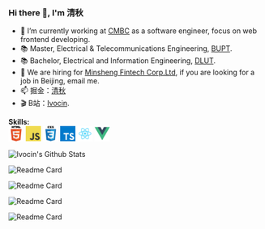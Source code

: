 ### Hi there 👋, I'm 清秋

<!--
**Ivocin/Ivocin** is a ✨ _special_ ✨ repository because its `README.md` (this file) appears on your GitHub profile.

Here are some ideas to get you started:

- 🔭 I’m currently working on ...
- 🌱 I’m currently learning ...
- 👯 I’m looking to collaborate on ...
- 🤔 I’m looking for help with ...
- 💬 Ask me about ...
- 📫 How to reach me: ...
- 😄 Pronouns: ...
- ⚡ Fun fact: ...
-->

- 🔭 I’m currently working at [CMBC](http://www.cmbc.com.cn/) as a software engineer, focus on web frontend developing.
- 📚 Master, Electrical & Telecommunications Engineering, [BUPT](https://www.bupt.edu.cn/).
- 📚 Bachelor, Electrical and Information Engineering, [DLUT](https://www.dlut.edu.cn/).
- 👯 We are hiring for [Minsheng Fintech Corp.Ltd](https://www.mskj.com/index.htm), if you are looking for a job in Beijing, email me.
- 📫 掘金：[清秋](https://juejin.cn/user/940837682306830) 
- 🎬 B站：[Ivocin](https://space.bilibili.com/30473568).

**Skills:**  
<code><img height="30" src="https://raw.githubusercontent.com/github/explore/80688e429a7d4ef2fca1e82350fe8e3517d3494d/topics/html/html.png"></code>
<code><img height="30" src="https://raw.githubusercontent.com/github/explore/80688e429a7d4ef2fca1e82350fe8e3517d3494d/topics/javascript/javascript.png"></code>
<code><img height="30" src="https://raw.githubusercontent.com/github/explore/80688e429a7d4ef2fca1e82350fe8e3517d3494d/topics/css/css.png"></code>
<code><img height="30" src="https://raw.githubusercontent.com/github/explore/80688e429a7d4ef2fca1e82350fe8e3517d3494d/topics/typescript/typescript.png"></code>
<code><img height="30" src="https://raw.githubusercontent.com/github/explore/80688e429a7d4ef2fca1e82350fe8e3517d3494d/topics/react/react.png"></code>
<code><img height="30" src="https://raw.githubusercontent.com/github/explore/80688e429a7d4ef2fca1e82350fe8e3517d3494d/topics/vue/vue.png"></code>


![Ivocin's Github Stats](https://github-readme-stats.vercel.app/api?username=Ivocin&show_icons=true&theme=merko)
 
![Readme Card](https://github-readme-stats.vercel.app/api/pin/?username=Ivocin&repo=Translation&theme=merko)
 
![Readme Card](https://github-readme-stats.vercel.app/api/pin/?username=Ivocin&repo=vite-playgrounds&theme=merko)

![Readme Card](https://github-readme-stats.vercel.app/api/pin/?username=vitejs&repo=docs-cn&theme=merko)


![Readme Card](https://github-readme-stats.vercel.app/api/pin/?username=xitu&repo=gold-miner&theme=merko)
